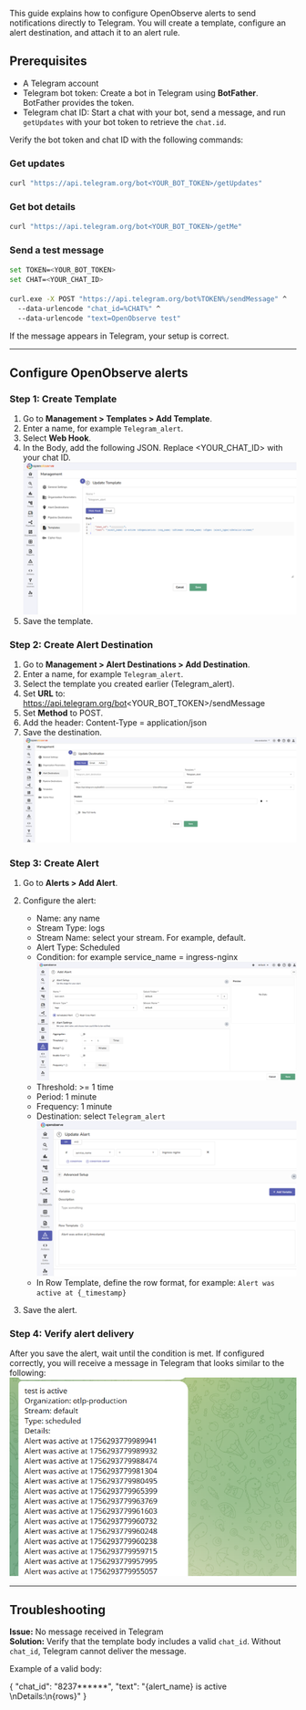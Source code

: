 This guide explains how to configure OpenObserve alerts to send notifications directly to Telegram. You will create a template, configure an alert destination, and attach it to an alert rule.

## Prerequisites
- A Telegram account
- Telegram bot token: Create a bot in Telegram using **BotFather**. BotFather provides the token.
- Telegram chat ID: Start a chat with your bot, send a message, and run `getUpdates` with your bot token to retrieve the `chat.id`.

Verify the bot token and chat ID with the following commands:

### Get updates
```bash
curl "https://api.telegram.org/bot<YOUR_BOT_TOKEN>/getUpdates"
```

### Get bot details
```bash
curl "https://api.telegram.org/bot<YOUR_BOT_TOKEN>/getMe"
```

### Send a test message
```bash
set TOKEN=<YOUR_BOT_TOKEN>
set CHAT=<YOUR_CHAT_ID>

curl.exe -X POST "https://api.telegram.org/bot%TOKEN%/sendMessage" ^
  --data-urlencode "chat_id=%CHAT%" ^
  --data-urlencode "text=OpenObserve test"
```
If the message appears in Telegram, your setup is correct.

---

## Configure OpenObserve alerts

### Step 1: Create Template
1. Go to **Management > Templates > Add Template**.
2. Enter a name, for example `Telegram_alert`.
3. Select **Web Hook**.
4. In the Body, add the following JSON. Replace <YOUR_CHAT_ID> with your chat ID.
![Create Template](alerting-telegram-template.png)
5. Save the template.

### Step 2: Create Alert Destination
1. Go to **Management > Alert Destinations > Add Destination**.
2. Enter a name, for example `Telegram_alert`.
3. Select the template you created earlier (Telegram_alert).
4. Set **URL** to: https://api.telegram.org/bot<YOUR_BOT_TOKEN>/sendMessage
5. Set **Method** to POST.
6. Add the header: Content-Type = application/json
7. Save the destination.
![Create Alert Destination](alerting-telegram-destination.png)

### Step 3: Create Alert

1. Go to **Alerts > Add Alert**.
2. Configure the alert:
    
    - Name: any name
    - Stream Type: logs
    - Stream Name: select your stream. For example, default.
    - Alert Type: Scheduled
    - Condition: for example service_name = ingress-nginx
    ![Config Alert](alerting-telegram-config.png)
    - Threshold: >= 1 time
    - Period: 1 minute
    - Frequency: 1 minute
    - Destination: select `Telegram_alert`
    ![Config Alert](alerting-telegram-config-conditions.png)
    - In Row Template, define the row format, for example: `Alert was active at {_timestamp}`
3. Save the alert.

### Step 4: Verify alert delivery
After you save the alert, wait until the condition is met.
If configured correctly, you will receive a message in Telegram that looks similar to the following:
![Verify alert delivery](alerting-telegram-alert-delivery.png)

---- 

## Troubleshooting

**Issue:** No message received in Telegram <br>
**Solution:** Verify that the template body includes a valid `chat_id`. Without `chat_id`, Telegram cannot deliver the message.

Example of a valid body:

{
  "chat_id": "8237******",
  "text": "{alert_name} is active \nDetails:\n{rows}"
}
